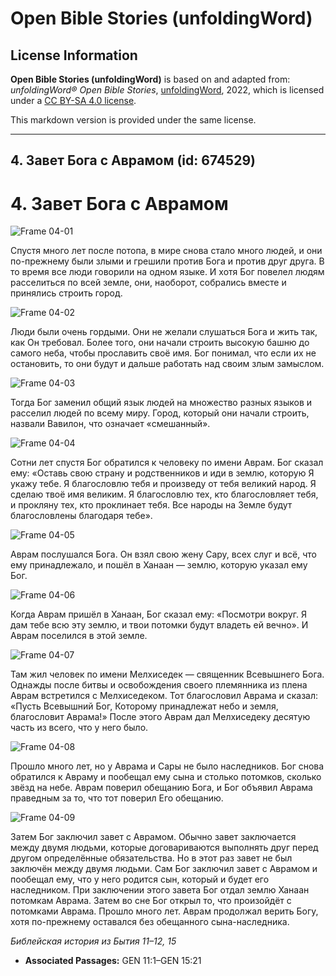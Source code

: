 # Open Bible Stories (unfoldingWord)

## License Information

**Open Bible Stories (unfoldingWord)** is based on and adapted from: _unfoldingWord® Open Bible Stories_, [unfoldingWord](https://unfoldingword.org/utw), 2022, which is licensed under a [CC BY-SA 4.0 license](https://creativecommons.org/licenses/by-sa/4.0/legalcode.en).

This markdown version is provided under the same license.



--------------------------------

## 4. Завет Бога с Аврамом (id: 674529)

4\. Завет Бога с Аврамом
========================

![Frame 04-01](https://cdn.door43.org/obs/jpg/360px/obs-en-04-01.jpg)

Спустя много лет после потопа, в мире снова стало много людей, и они по\-прежнему были злыми и грешили против Бога и против друг друга. В то время все люди говорили на одном языке. И хотя Бог повелел людям расселиться по всей земле, они, наоборот, собрались вместе и принялись строить город.

![Frame 04-02](https://cdn.door43.org/obs/jpg/360px/obs-en-04-02.jpg)

Люди были очень гордыми. Они не желали слушаться Бога и жить так, как Он требовал. Более того, они начали строить высокую башню до самого неба, чтобы прославить своё имя. Бог понимал, что если их не остановить, то они будут и дальше работать над своим злым замыслом.

![Frame 04-03](https://cdn.door43.org/obs/jpg/360px/obs-en-04-03.jpg)

Тогда Бог заменил общий язык людей на множество разных языков и расселил людей по всему миру. Город, который они начали строить, назвали Вавилон, что означает «смешанный».

![Frame 04-04](https://cdn.door43.org/obs/jpg/360px/obs-en-04-04.jpg)

Сотни лет спустя Бог обратился к человеку по имени Аврам. Бог сказал ему: «Оставь свою страну и родственников и иди в землю, которую Я укажу тебе. Я благословлю тебя и произведу от тебя великий народ. Я сделаю твоё имя великим. Я благословлю тех, кто благословляет тебя, и прокляну тех, кто проклинает тебя. Все народы на Земле будут благословлены благодаря тебе».

![Frame 04-05](https://cdn.door43.org/obs/jpg/360px/obs-en-04-05.jpg)

Аврам послушался Бога. Он взял свою жену Сару, всех слуг и всё, что ему принадлежало, и пошёл в Ханаан — землю, которую указал ему Бог.

![Frame 04-06](https://cdn.door43.org/obs/jpg/360px/obs-en-04-06.jpg)

Когда Аврам пришёл в Ханаан, Бог сказал ему: «Посмотри вокруг. Я дам тебе всю эту землю, и твои потомки будут владеть ей вечно». И Аврам поселился в этой земле.

![Frame 04-07](https://cdn.door43.org/obs/jpg/360px/obs-en-04-07.jpg)

Там жил человек по имени Мелхиседек — священник Всевышнего Бога. Однажды после битвы и освобождения своего племянника из плена Аврам встретился с Мелхиседеком. Тот благословил Аврама и сказал: «Пусть Всевышний Бог, Которому принадлежат небо и земля, благословит Аврама!» После этого Аврам дал Мелхиседеку десятую часть из всего, что у него было.

![Frame 04-08](https://cdn.door43.org/obs/jpg/360px/obs-en-04-08.jpg)

Прошло много лет, но у Аврама и Сары не было наследников. Бог снова обратился к Авраму и пообещал ему сына и столько потомков, сколько звёзд на небе. Аврам поверил обещанию Бога, и Бог объявил Аврама праведным за то, что тот поверил Его обещанию.

![Frame 04-09](https://cdn.door43.org/obs/jpg/360px/obs-en-04-09.jpg)

Затем Бог заключил завет с Аврамом. Обычно завет заключается между двумя людьми, которые договариваются выполнять друг перед другом определённые обязательства. Но в этот раз завет не был заключён между двумя людьми. Сам Бог заключил завет с Аврамом и пообещал ему, что у него родится сын, который и будет его наследником. При заключении этого завета Бог отдал землю Ханаан потомкам Аврама. Затем во сне Бог открыл то, что произойдёт с потомками Аврама. Прошло много лет. Аврам продолжал верить Богу, хотя по\-прежнему оставался без обещанного сына\-наследника.

*Библейская история из Бытия 11–12, 15*

* **Associated Passages:** GEN 11:1–GEN 15:21

